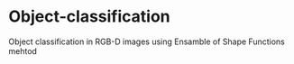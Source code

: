 # Object-classification
Object classification in RGB-D images using Ensamble of Shape Functions mehtod
